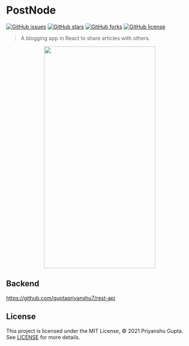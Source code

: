 # PostNode

[![GitHub issues](https://img.shields.io/github/issues/guptapriyanshu7/PostNode?style=for-the-badge)](https://github.com/guptapriyanshu7/PostNode/issues)
[![GitHub stars](https://img.shields.io/github/stars/guptapriyanshu7/PostNode?style=for-the-badge)](https://github.com/guptapriyanshu7/PostNode/stargazers)
[![GitHub forks](https://img.shields.io/github/forks/guptapriyanshu7/PostNode?style=for-the-badge)](https://github.com/guptapriyanshu7/PostNode/network)
[![GitHub license](https://img.shields.io/github/license/guptapriyanshu7/PostNode?style=for-the-badge)](https://github.com/guptapriyanshu7/PostNode/blob/main/LICENSE)

> A blogging app in React to share articles with others.

<div align="center">
<img  src="https://user-images.githubusercontent.com/60141300/135649898-3c95f451-0197-462b-bf94-8e843d9ca4ac.gif" width="300" height="600" />
</div>

## Backend
https://github.com/guptapriyanshu7/rest-api

## License

This project is licensed under the MIT License, © 2021 Priyanshu Gupta. See [LICENSE](https://github.com/guptapriyanshu7/PostNode/blob/main/LICENSE) for more details.
